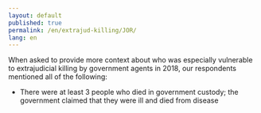 ```yaml
---
layout: default
published: true
permalink: /en/extrajud-killing/JOR/
lang: en
---
```


When asked to provide more context about who was especially vulnerable to extrajudicial killing by government agents in 2018, our respondents mentioned all of the following:
-	There were at least 3 people who died in government custody; the government claimed that they were ill and died from disease


